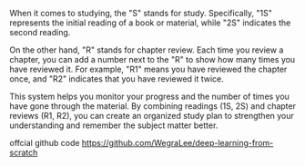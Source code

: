 When it comes to studying, the "S" stands for study. Specifically, "1S" represents the initial reading of a book or material, while "2S" indicates the second reading.

On the other hand, "R" stands for chapter review. Each time you review a chapter, you can add a number next to the "R" to show how many times you have reviewed it. For example, "R1" means you have reviewed the chapter once, and "R2" indicates that you have reviewed it twice.

This system helps you monitor your progress and the number of times you have gone through the material. By combining readings (1S, 2S) and chapter reviews (R1, R2), you can create an organized study plan to strengthen your understanding and remember the subject matter better.



offcial github code
https://github.com/WegraLee/deep-learning-from-scratch
